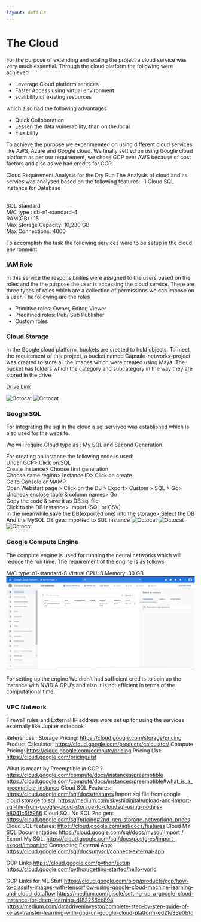 ```yaml
---
layout: default
---
```





# The Cloud

For the purpose of extending and scaling the project a cloud service was very much essential. Through the cloud platform the following were achieved
- Leverage Cloud platform services
- Faster Access using virtual environment
- scalibility of existing resources 

which also had the following advantages 
- Quick Colloboration 
- Lessen the data vuinerability, than on the local 
- Flexibility 

To achieve the purpose we experimemted on using different cloud services like AWS, Azure and Google cloud. We finally settled on using  Google cloud platform as per our requirement, we chose GCP over AWS because of cost factors and also as we had credits for GCP.

Cloud  Requirement Analysis for the Dry Run
The Analysis of cloud and its servies was analysed based on the following features:- 
1 Cloud SQL Instance for Database
 
<br> SQL Standard 
<br> M/C type : db-n1-standard-4
<br> RAM(GB) : 15
<br> Max Storage Capacity: 10,230 GB
<br> Max Connections: 4000

To accomplish the task the following services were to be setup in the cloud environment

### IAM Role

In this service the responsibilities were assigned to the users based on the roles and the the purpose the user is accessing the cloud service. There are three types of roles which are a collection of permissions we  can impose on a user. The following are the roles  
- Primitive roles: Owner, Editor, Viewer
- Predifined roles: Pub/ Sub Publisher
- Custom roles

<screen shot>

### Cloud Storage

In the Google cloud platform, buckets are created to hold objects. To meet the requirement of this project, a bucket named Capsule-networks-project was created to store all the images which were created using Maya. The bucket has folders which the category and subcategory in the way they are stored in the drive

[Drive Link](https://drive.google.com/drive/u/1/folders/1c7wjh__WL8cVYCPE3ebdM8oSq1riKts6)

![Octocat](https://raw.githubusercontent.com/Preethamalladu/DMDD-Presentation/master/image2.png)
![Octocat](https://raw.githubusercontent.com/Preethamalladu/DMDD-Presentation/master/image5.png)

### Google SQL

For integrating the sql in the cloud a sql servivce was established which is also used for the website.
 
We will require Cloud type as : My SQL and Second Generation.

For creating an instance the following code is used:
<br> Under GCP> Click on SQL
<br> Create Instance> Choose first generation
<br> Choose same region> Instance ID> Click on create
<br> Go to Console or MAMP
<br> Open Webstart page > Click on the DB > Export> Custom > SQL > Go> Uncheck enclose table & column names> Go
<br> Copy the code & save it as DB.sql file
<br> Click to the DB Instance> Import (SQL or CSV)
<br> In the meanwhile save the DB(exported one) into the storage> Select the DB
<br> And the MySQL DB gets imported to SQL instance
![Octocat](https://raw.githubusercontent.com/Preethamalladu/DMDD-Presentation/master/image8.png)
![Octocat](https://raw.githubusercontent.com/Preethamalladu/DMDD-Presentation/master/image10.png)
![Octocat](https://raw.githubusercontent.com/Preethamalladu/DMDD-Presentation/master/image11.png)

### Google Compute Engine

The compute engine is used for running the neural networks which will reduce the run time. The requirement of the engine is as follows
 
M/C type: n1-standard-8
Virtual CPU: 8
Memory: 30 GB
![Octocat](https://github.com/Sindhurakolli/DMDD_portfolio/blob/master/VM_instance.JPG)

For setting up the engine We didn’t had sufficient credits to spin up the instance with NVIDIA GPU’s and also it is not efficient in terms of the computational time.

### VPC Network

Firewall rules and External IP address were set up for using the services externally like Jupiter notebook 

References :
Storage Pricing: https://cloud.google.com/storage/pricing
Product Calculator: https://cloud.google.com/products/calculator/
Compute Pricing: https://cloud.google.com/compute/pricing
Pricing List: https://cloud.google.com/pricing/list

What is meant by Preemptible in GCP ?
https://cloud.google.com/compute/docs/instances/preemptible
https://cloud.google.com/compute/docs/instances/preemptible#what_is_a_preemptible_instance
Cloud SQL Features: https://cloud.google.com/sql/docs/features
Import sql file from google cloud storage to sql: https://medium.com/skyshidigital/upload-and-import-sql-file-from-google-cloud-storage-to-cloudsql-using-nodejs-e8041c6f5966
Cloud SQL No SQL 2nd gen: https://cloud.google.com/sql/pricing#2nd-gen-storage-networking-prices
Cloud SQL features: https://cloud.google.com/sql/docs/features
Cloud MY SQL Documentation: https://cloud.google.com/sql/docs/mysql/
Import / Export My SQL: https://cloud.google.com/sql/docs/postgres/import-export/importing
Connecting External App: https://cloud.google.com/sql/docs/mysql/connect-external-app

GCP Links 
https://cloud.google.com/python/setup
https://cloud.google.com/python/getting-started/hello-world

GCP Links for ML Stuff
https://cloud.google.com/blog/products/gcp/how-to-classify-images-with-tensorflow-using-google-cloud-machine-learning-and-cloud-dataflow
https://medium.com/giscle/setting-up-a-google-cloud-instance-for-deep-learning-d182256cb894
https://medium.com/datadriveninvestor/complete-step-by-step-guide-of-keras-transfer-learning-with-gpu-on-google-cloud-platform-ed21e33e0b1d
